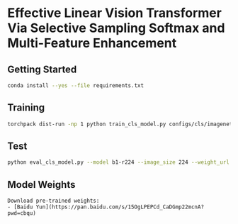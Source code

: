 # Effective Linear Vision Transformer Via Selective Sampling Softmax and Multi-Feature Enhancement

## Getting Started
```bash
conda install --yes --file requirements.txt
```
## Training
```bash
torchpack dist-run -np 1 python train_cls_model.py configs/cls/imagenet/b1.yaml  --path .exp/cls/imagenet/m1_r224
```
## Test
```bash
python eval_cls_model.py --model b1-r224 --image_size 224 --weight_url xxx.pt
```
## Model Weights
```
Download pre-trained weights:
- [Baidu Yun](https://pan.baidu.com/s/15OgLPEPCd_CaDGmp22mcnA?pwd=cbqu)
```
